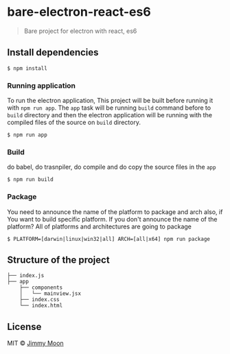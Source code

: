 # bare-electron-react-es6

> Bare project for electron with react, es6


## Install dependencies

```
$ npm install
```

### Running application

To run the electron application, This project will be built before running it with `npm run app`. The `app` task will be running `build` command before to `build` directory and then the electron application will be running with the compiled files of the source on `build` directory.

```
$ npm run app
```

### Build

do babel, do trasnpiler, do compile and do copy the source files in the `app`

```
$ npm run build
```

### Package

You need to announce the name of the platform to package and arch also, if You want to build specific platform. If you don't announce the name of the platform? All of platforms and architectures are going to package

```
$ PLATFORM=[darwin|linux|win32|all] ARCH=[all|x64] npm run package
```

## Structure of the project

```
├── index.js
├── app
    ├── components
    │   └── mainview.jsx
    ├── index.css
    └── index.html
```

## License

MIT © [Jimmy Moon](http://ragingwind.me)
